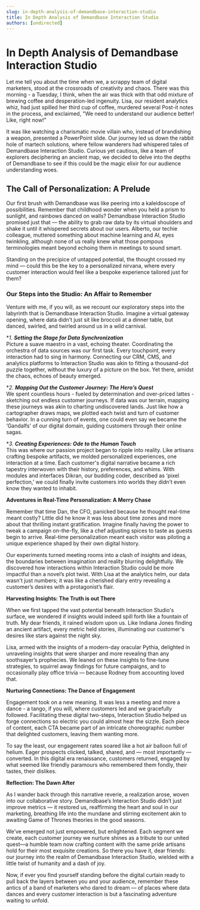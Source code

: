 ```yaml
---
slug: in-depth-analysis-of-demandbase-interaction-studio
title: In Depth Analysis of Demandbase Interaction Studio
authors: [undirected]
---
```



# In Depth Analysis of Demandbase Interaction Studio

Let me tell you about the time when we, a scrappy team of digital marketers, stood at the crossroads of creativity and chaos. There was this morning - a Tuesday, I think, when the air was thick with that odd mixture of brewing coffee and desperation-led ingenuity. Lisa, our resident analytics whiz, had just spilled her third cup of coffee, murdered several Post-it notes in the process, and exclaimed, "We need to understand our audience better! Like, right now!"

It was like watching a charismatic movie villain who, instead of brandishing a weapon, presented a PowerPoint slide. Our journey led us down the rabbit hole of martech solutions, where fellow wanderers had whispered tales of Demandbase Interaction Studio. Curious yet cautious, like a team of explorers deciphering an ancient map, we decided to delve into the depths of Demandbase to see if this could be the magic elixir for our audience understanding woes.

## **The Call of Personalization: A Prelude**

Our first brush with Demandbase was like peering into a kaleidoscope of possibilities. Remember that childhood wonder when you held a prism to sunlight, and rainbows danced on walls? Demandbase Interaction Studio promised just that — the ability to grab raw data by its virtual shoulders and shake it until it whispered secrets about our users. Alberto, our techie colleague, muttered something about machine learning and AI, eyes twinkling, although none of us really knew what those pompous terminologies meant beyond echoing them in meetings to sound smart.

Standing on the precipice of untapped potential, the thought crossed my mind — could this be the key to a personalized nirvana, where every customer interaction would feel like a bespoke experience tailored just for them?

### **Our Steps into the Studio: An Affair to Remember**

Venture with me, if you will, as we recount our exploratory steps into the labyrinth that is Demandbase Interaction Studio. Imagine a virtual gateway opening, where data didn’t just sit like broccoli at a dinner table, but danced, swirled, and twirled around us in a wild carnival.

**1. **Setting the Stage for Data Synchronization***  
Picture a suave maestro in a vast, echoing theater. Coordinating the orchestra of data sources was our first task. Every touchpoint, every interaction had to sing in harmony. Connecting our CRM, CMS, and analytics platforms to Interaction Studio was akin to fitting a thousand-dot puzzle together, without the luxury of a picture on the box. Yet there, amidst the chaos, echoes of beauty emerged.

**2. **Mapping Out the Customer Journey: The Hero’s Quest***  
We spent countless hours - fueled by determination and over-priced lattes - sketching out endless customer journeys. If data was our terrain, mapping these journeys was akin to charting undiscovered lands. Just like how a cartographer draws maps, we plotted each twist and turn of customer behavior. In a cunning turn of events, one could even say we became the ‘Gandalfs' of our digital domain, guiding customers through their online sagas.

**3. **Creating Experiences: Ode to the Human Touch***  
This was where our passion project began to ripple into reality. Like artisans crafting bespoke artifacts, we molded personalized experiences, one interaction at a time. Each customer's digital narrative became a rich tapestry interwoven with their history, preferences, and whims. With modules and interfaces Dikran, our budding coder, described as ‘pixel perfection,’ we could finally invite customers into worlds they didn’t even know they wanted to inhabit.

**Adventures in Real-Time Personalization: A Merry Chase**

Remember that time Dan, the CFO, panicked because he thought real-time meant costly? Little did he know it was less about time zones and more about that thrilling instant gratification. Imagine finally having the power to tweak a campaign on-the-fly, like a chef adjusting spices to taste as guests begin to arrive. Real-time personalization meant each visitor was piloting a unique experience shaped by their own digital history.

Our experiments turned meeting rooms into a clash of insights and ideas, the boundaries between imagination and reality blurring delightfully. We discovered how interactions within Interaction Studio could be more impactful than a novel’s plot twist. With Lisa at the analytics helm, our data wasn't just numbers; it was like a cherished diary entry revealing a customer’s desires with a protagonist’s flair.

**Harvesting Insights: The Truth is out There**

When we first tapped the vast potential beneath Interaction Studio's surface, we wondered if insights would indeed spill forth like a fountain of truth. My dear friends, it rained wisdom upon us. Like Indiana Jones finding an ancient artifact, every metric held stories, illuminating our customer's desires like stars against the night sky.

Lisa, armed with the insights of a modern-day oracular Pythia, delighted in unraveling insights that were sharper and more revealing than any soothsayer’s prophecies. We leaned on these insights to fine-tune strategies, to squirrel away findings for future campaigns, and to occasionally play office trivia — because Rodney from accounting loved that.

**Nurturing Connections: The Dance of Engagement**

Engagement took on a new meaning. It was less a meeting and more a dance - a tango, if you will, where customers led and we gracefully followed. Facilitating these digital two-steps, Interaction Studio helped us forge connections so electric you could almost hear the sizzle. Each piece of content, each CTA became part of an intricate choreographic number that delighted customers, leaving them wanting more.

To say the least, our engagement rates soared like a hot air balloon full of helium. Eager prospects clicked, talked, shared, and — most importantly — converted. In this digital era renaissance, customers returned, engaged by what seemed like friendly paramours who remembered them fondly, their tastes, their dislikes.

**Reflection: The Dawn After**

As I wander back through this narrative reverie, a realization arose, woven into our collaborative story. Demandbase’s Interaction Studio didn’t just improve metrics — it restored us, reaffirming the heart and soul in our marketing, breathing life into the mundane and stirring excitement akin to awaiting Game of Thrones theories in the good seasons.

We’ve emerged not just empowered, but enlightened. Each segment we create, each customer journey we nurture shines as a tribute to our united quest—a humble team now crafting content with the same pride artisans hold for their most exquisite creations. So there you have it, dear friends: our journey into the realm of Demandbase Interaction Studio, wielded with a little twist of humanity and a dash of joy. 

Now, if ever you find yourself standing before the digital curtain ready to pull back the layers between you and your audience, remember these antics of a band of marketers who dared to dream — of places where data dances and every customer interaction is but a fascinating adventure waiting to unfold.